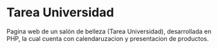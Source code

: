 # Tarea Universidad  
Pagina web de un salón de belleza (Tarea Universidad), desarrollada en PHP, la cual cuenta con calendaruzacion y presentacion de productos.

